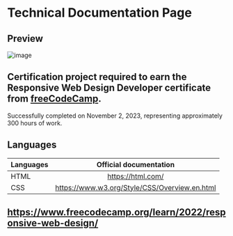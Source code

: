 # Technical Documentation Page

## Preview
![image](https://github.com/buenodeandrade/fcc-technical-documentation-page/assets/147355115/c4c51206-bb59-47cb-96ff-53b9827bd68a)
## Certification project required to earn the Responsive Web Design Developer certificate from [freeCodeCamp](https://www.freecodecamp.org/).
Successfully completed on November 2, 2023, representing approximately 300 hours of work.

## Languages
| Languages | Official documentation                        |
|-----------|:---------------------------------------------:|
| HTML      | https://html.com/                             |
| CSS       | https://www.w3.org/Style/CSS/Overview.en.html |  

## https://www.freecodecamp.org/learn/2022/responsive-web-design/
